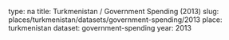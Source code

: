 type: na
title: Turkmenistan / Government Spending (2013)
slug: places/turkmenistan/datasets/government-spending/2013
place: turkmenistan
dataset: government-spending
year: 2013
